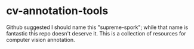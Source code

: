 # cv-annotation-tools
Github suggested I should name this "supreme-spork"; while that name is fantastic this repo doesn't deserve it. This is a collection of resources for computer vision annotation.
